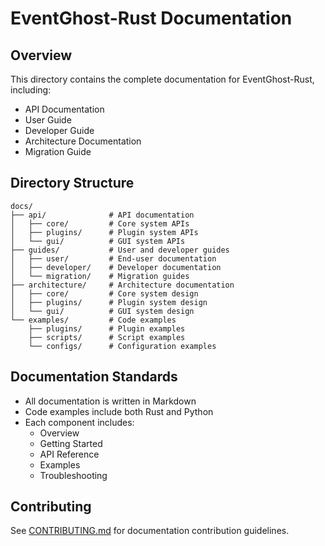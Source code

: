 # EventGhost-Rust Documentation

## Overview
This directory contains the complete documentation for EventGhost-Rust, including:
- API Documentation
- User Guide
- Developer Guide
- Architecture Documentation
- Migration Guide

## Directory Structure
```
docs/
├── api/              # API documentation
│   ├── core/         # Core system APIs
│   ├── plugins/      # Plugin system APIs
│   └── gui/          # GUI system APIs
├── guides/           # User and developer guides
│   ├── user/         # End-user documentation
│   ├── developer/    # Developer documentation
│   └── migration/    # Migration guides
├── architecture/     # Architecture documentation
│   ├── core/         # Core system design
│   ├── plugins/      # Plugin system design
│   └── gui/          # GUI system design
└── examples/         # Code examples
    ├── plugins/      # Plugin examples
    ├── scripts/      # Script examples
    └── configs/      # Configuration examples
```

## Documentation Standards
- All documentation is written in Markdown
- Code examples include both Rust and Python
- Each component includes:
  - Overview
  - Getting Started
  - API Reference
  - Examples
  - Troubleshooting

## Contributing
See [CONTRIBUTING.md](../CONTRIBUTING.md) for documentation contribution guidelines. 